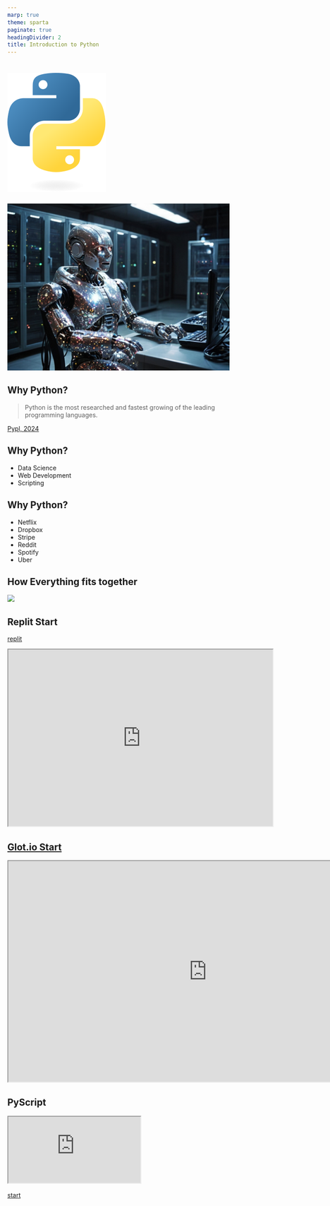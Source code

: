```yaml
---
marp: true
theme: sparta
paginate: true
headingDivider: 2
title: Introduction to Python
---
```

<!-- _paginate: skip -->
<!-- _class: title -->
# ![](../img/python-logo-only.svg)
![bg left:40%](../img/robot4.jpg)

## Why Python?
> Python is the most researched and fastest growing of the leading programming languages.

[Pypl, 2024](https://pypl.github.io/PYPL.html)

## Why Python?
* Data Science
* Web Development
* Scripting

## Why Python?
* Netflix
* Dropbox
* Stripe
* Reddit
* Spotify
* Uber

## How Everything fits together
[![](https://mermaid.ink/img/pako:eNpVjk0KwjAQha8SZm09QAQX6koUpAVX2YRm2gSbSRgni1J6dwMq6O57PzzeAn1yCBpGttmrS7szdAjkkFXT7NW55Fk-fJvFJ6p5i3kK8u_du-2xDv2asIGIHG1wdX4xpJQB8RjRgK7oLD8MGFprzxZJ3Uw9aOGCG-BURg96sNOzqpKdFTwFWz_GbwVdkMTX9_k-0RBGWF8-i0Sr?type=png)](https://mermaid-js.github.io/mermaid-live-editor//edit#pako:eNpVjk0KwjAQha8SZm09QAQX6koUpAVX2YRm2gSbSRgni1J6dwMq6O57PzzeAn1yCBpGttmrS7szdAjkkFXT7NW55Fk-fJvFJ6p5i3kK8u_du-2xDv2asIGIHG1wdX4xpJQB8RjRgK7oLD8MGFprzxZJ3Uw9aOGCG-BURg96sNOzqpKdFTwFWz_GbwVdkMTX9_k-0RBGWF8-i0Sr)

## Replit Start
[replit](https://replit.com/@OliverDenzelHFU/HelloWorld?v=1)
<iframe src="https://replit.com/@OliverDenzelHFU/HelloWorld?embed=true" width="600" height="400"></iframe>

## [Glot.io Start](https://glot.io/snippets/h0y5qqpwx7)

<iframe width="900" height="500" src="https://glot.io/snippets/h0y5qqpwx7"></iframe>

## PyScript

<iframe src="https://oliverdenzelhfu.pyscriptapps.com/helloworld/"></iframe>

[start](https://pyscript.com/@oliverdenzelhfu/helloworld/)